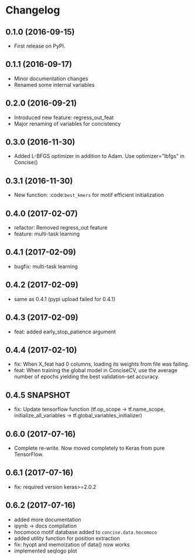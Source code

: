 # Changelog

## 0.1.0 (2016-09-15)

* First release on PyPI.

## 0.1.1 (2016-09-17)

* Minor documentation changes
* Renamed some internal variables

## 0.2.0 (2016-09-21)

* Introduced new feature: regress_out_feat
* Major renaming of variables for concistency

## 0.3.0 (2016-11-30)

* Added L-BFGS optimizer in addition to Adam. Use optimizer="lbfgs" in Concise()

## 0.3.1 (2016-11-30)

* New function: :code:`best_kmers` for motif efficient initialization

## 0.4.0 (2017-02-07)

* refactor: Removed regress_out feature
* feature: multi-task learning

## 0.4.1 (2017-02-09)

* bugfix: multi-task learning

## 0.4.2 (2017-02-09)

* same as 0.4.1 (pypi upload failed for 0.4.1)
  
## 0.4.3 (2017-02-09)

* feat: added early_stop_patience argument

  
## 0.4.4 (2017-02-10)

* fix: When X_feat had 0 columns, loading its weights from file was failing.
* feat: When training the global model in ConciseCV, use the average number of epochs yielding the best validation-set accuracy.

## 0.4.5 SNAPSHOT 

* fix: Update tensorflow function (tf.op_scope -> tf.name_scope, initialize_all_variables -> tf.global_variables_initializer)
  

## 0.6.0 (2017-07-16)

- Complete re-write. Now moved completely to Keras from pure TensorFlow.

## 0.6.1 (2017-07-16)

- fix: required version keras>=2.0.2

## 0.6.2 (2017-07-16)

- added more documentation
- ipynb -> docs compilation
- hocomoco motif database added to `concise.data.hocomoco`
- added utility function for position extraction
- fix: hyopt and memoization of data() now works
- implemented seqlogo plot
